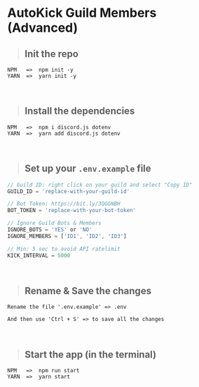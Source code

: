 # AutoKick Guild Members (Advanced)

> ## Init the repo
```
NPM   =>  npm init -y
YARN  =>  yarn init -y
```
<br>

> ## Install the dependencies
```
NPM   =>  npm i discord.js dotenv
YARN  =>  yarn add discord.js dotenv
```
<br>

> ## Set up your `.env.example` file
```ts
// Guild ID: right click on your guild and select "Copy ID"
GUILD_ID = 'replace-with-your-guild-id'

// Bot Token: https://bit.ly/3QGGNBH
BOT_TOKEN = 'replace-with-your-bot-token'

// Ignore Guild Bots & Members
IGNORE_BOTS = 'YES' or 'NO'
IGNORE_MEMBERS = ['ID1', 'ID2', 'ID3']

// Min: 5 sec to avoid API ratelimit
KICK_INTERVAL = 5000
```
<br>

> ## Rename & Save the changes
```
Rename the file '.env.example' => .env

And then use 'Ctrl + S' => to save all the changes
```
<br>

> ## Start the app (in the terminal)
```
NPM   =>  npm run start
YARN  =>  yarn start
```